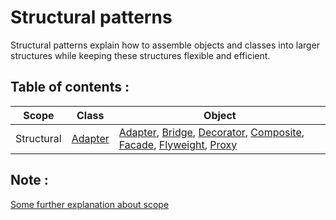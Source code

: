 ﻿# Structural patterns

Structural patterns explain how to assemble objects and classes into larger structures while keeping these structures flexible and efficient.

## Table of contents :

| Scope      | Class                  | Object                                                                                                                                                             |
| ---------- | ---------------------- | ------------------------------------------------------------------------------------------------------------------------------------------------------------------ |
| Structural | [Adapter](./Adapter) | [Adapter](./Adapter), [Bridge](./Bridge), [Decorator](./Decorator), [Composite](./Composite), [Facade](./Facade), [Flyweight](./Flyweight), [Proxy](./Proxy) |

## Note :

[Some further explanation about scope](../creational-patterns/README.md#note-)

